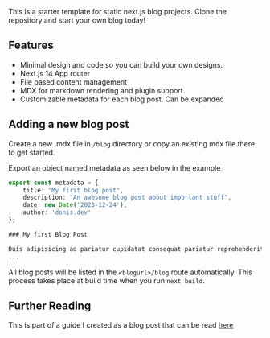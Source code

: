 This is a starter template for static next.js blog projects. Clone the repository and start your own blog today!

## Features

-   Minimal design and code so you can build your own designs.
-   Next.js 14 App router
-   File based content management
-   MDX for markdown rendering and plugin support.
-   Customizable metadata for each blog post. Can be expanded

## Adding a new blog post

Create a new .mdx file in `/blog` directory or copy an existing mdx file there to get started.

Export an object named metadata as seen below in the example

```ts title="first_blog.mdx"
export const metadata = {
	title: "My first blog post",
	description: "An awesome blog post about important stuff",
	date: new Date('2023-12-24'),
	author: 'donis.dev'
};

### My first Blog Post

Duis adipisicing ad pariatur cupidatat consequat pariatur reprehenderit proident culpa.
...
```

All blog posts will be listed in the `<blogurl>/blog` route automatically. This process takes place at build time when you run `next build`.

## Further Reading

This is part of a guide I created as a blog post that can be read [here](https://donis.dev/blog/post/markdown_blog)
